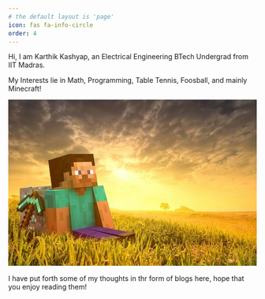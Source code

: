 ```yaml
---
# the default layout is 'page'
icon: fas fa-info-circle
order: 4
---
```


Hi, I am Karthik Kashyap, an Electrical Engineering BTech Undergrad from IIT Madras.  

My Interests lie in Math, Programming, Table Tennis, Foosball, and mainly Minecraft!

![Minecraft](/assets/img/commons/minecraft.jpg)

I have put forth some of my thoughts in thr form of blogs here, hope that you enjoy reading them!
